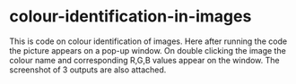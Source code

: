 # colour-identification-in-images
This is code on colour identification of images. Here after running the code the picture appears on a pop-up window. On double clicking the image the colour name and corresponding R,G,B
values appear on the window. The screenshot of 3 outputs are also attached.
